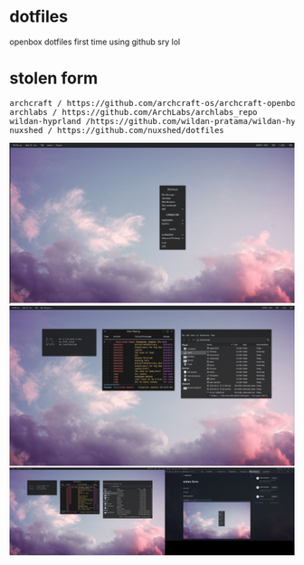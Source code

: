 # dotfiles

openbox dotfiles
first time using github
sry lol


<h1>stolen form</h1>
<pre>archcraft / https://github.com/archcraft-os/archcraft-openbox
archlabs / https://github.com/ArchLabs/archlabs_repo
wildan-hyprland /https://github.com/wildan-pratama/wildan-hyprland
nuxshed / https://github.com/nuxshed/dotfiles
</pre>
<img src="./sample.png">
<img src="./other.png">
<img src="./banger.png">




